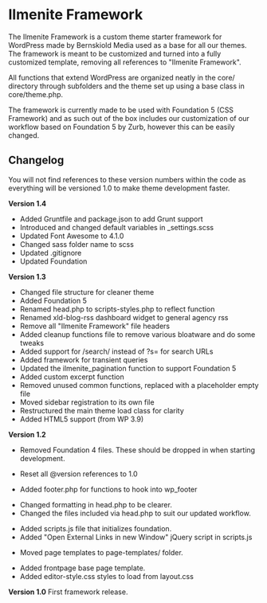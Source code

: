 Ilmenite Framework
==================

The Ilmenite Framework is a custom theme starter framework for WordPress made by Bernskiold Media used as a base for all our themes. The framework is meant to be customized and turned into a fully customized template, removing all references to "Ilmenite Framework".

All functions that extend WordPress are organized neatly in the core/ directory through subfolders and the theme set up using a base class in core/theme.php.

The framework is currently made to be used with Foundation 5 (CSS Framework) and as such out of the box includes our customization of our workflow based on Foundation 5 by Zurb, however this can be easily changed.

## Changelog ##
You will not find references to these version numbers within the code as everything will be versioned 1.0 to make theme development faster.

**Version 1.4**
* Added Gruntfile and package.json to add Grunt support
* Introduced and changed default variables in _settings.scss
* Updated Font Awesome to 4.1.0
* Changed sass folder name to scss
* Updated .gitignore
* Updated Foundation

**Version 1.3**
* Changed file structure for cleaner theme
* Added Foundation 5
* Renamed head.php to scripts-styles.php to reflect function
* Renamed xld-blog-rss dashboard widget to general agency rss
* Remove all "Ilmenite Framework" file headers
* Added cleanup functions file to remove various bloatware and do some tweaks
* Added support for /search/ instead of ?s= for search URLs
* Added framework for transient queries
* Updated the ilmenite_pagination function to support Foundation 5
* Added custom excerpt function
* Removed unused common functions, replaced with a placeholder empty file
* Moved sidebar registration to its own file
* Restructured the main theme load class for clarity
* Added HTML5 support (from WP 3.9)

**Version 1.2**
- Removed Foundation 4 files. These should be dropped in when starting development.
* Reset all @version references to 1.0
+ Added footer.php for functions to hook into wp_footer
* Changed formatting in head.php to be clearer.
* Changed the files included via head.php to suit our updated workflow.
+ Added scripts.js file that initializes foundation.
+ Added "Open External Links in new Window" jQuery script in scripts.js
* Moved page templates to page-templates/ folder.
+ Added frontpage base page template.
+ Added editor-style.css styles to load from layout.css

**Version 1.0**
First framework release.